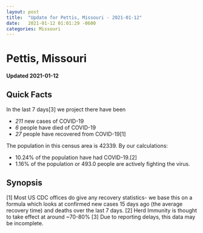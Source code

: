 ```yaml
---
layout: post
title:  "Update for Pettis, Missouri - 2021-01-12"
date:   2021-01-12 01:01:29 -0600
categories: Missouri
---
```


# Pettis, Missouri
#### Updated 2021-01-12

## Quick Facts

In the last 7 days[3] we project there have been
- *211* new cases of COVID-19
- *6* people have died of COVID-19
- *27* people have recovered from COVID-19[1]

The population in this census area is 42339. By our calculations:
- 10.24% of the population have had COVID-19.[2]
- 1.16% of the population or 493.0 people are actively fighting the virus.

## Synopsis




[1] Most US CDC offices do give any recovery statistics- we base this on a formula which looks at confirmed new cases
15 days ago (the average recovery time) and deaths over the last 7 days.
[2] Herd Immunity is thought to take effect at around ~70-80%
[3] Due to reporting delays, this data may be incomplete. 
    